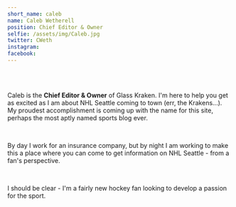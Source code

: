 ```yaml
---
short_name: caleb
name: Caleb Wetherell
position: Chief Editor & Owner
selfie: /assets/img/Caleb.jpg
twitter: CWeth
instagram:
facebook:
---
```


<br><br>

Caleb is the **Chief Editor & Owner** of Glass Kraken. I'm here to help you get as excited as I am about NHL Seattle coming to town (err, the Krakens...). My proudest accomplishment is coming up with the name for this site, perhaps the most aptly named sports blog ever.

<br>

By day I work for an insurance company, but by night I am working to make this a place where you can come to get information on NHL Seattle - from a fan's perspective.

<br>

I should be clear - I'm a fairly new hockey fan looking to develop a passion for the sport.
